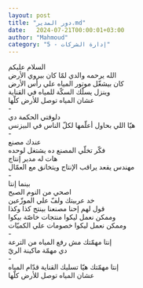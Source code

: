 ```yaml
---
layout: post
title: "دور المدير.md"
date:   2024-07-21T00:00:01+03:00
author: "Mahmoud"
category: "5 - إدارة الشركات"
---
```

السلام عليكم\
الله يرحمه والدي لمّا كان بيروي الأرض\
كان بيشغّل موتور المياه علي رأس الأرض\
وينزل يسلّك السكّة للمياه في القناية\
عشان المياه توصل للأرض كلّها\
-\
دلوقتي الحكمة دي\
هيّا اللي بحاول أعلّمها لكلّ الناس في البيزنس\
-\
عندك مصنع\
فكّر تخلّي المصنع ده يشتغل لوحده\
هات له مدير إنتاج\
مهندس يقعد يراقب الإنتاج ويتخانق مع العمّال\
-\
بينما إنتا\
اصحي من النوم الصبح\
خد عربيتك ولفّ علي الموزّعين\
قول لهم إحنا مصنعنا بينتج كذا وكذا\
وممكن نعمل ليكوا منتجات خاصّة بيكوا\
وممكن نعمل ليكوا خصومات علي الكميّات\
-\
إنتا مهمّتك مش رفع المياه من الترعة\
دي مهمّة ماكينة الريّ\
-\
إنتا مهمّتك هيّا تسليك القناية قدّام المياه\
عشان المياه توصل للأرض كلّها
